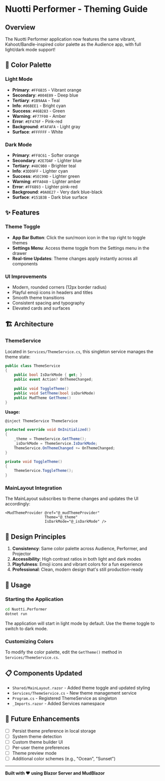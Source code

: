 # Nuotti Performer - Theming Guide

## Overview

The Nuotti Performer application now features the same vibrant, Kahoot/Bandle-inspired color palette as the Audience app, with full light/dark mode support!

## 🎨 Color Palette

### Light Mode
- **Primary**: `#FF6B35` - Vibrant orange
- **Secondary**: `#004E89` - Deep blue
- **Tertiary**: `#1B9AAA` - Teal
- **Info**: `#06BEE1` - Bright cyan
- **Success**: `#46B283` - Green
- **Warning**: `#F77F00` - Amber
- **Error**: `#EF476F` - Pink-red
- **Background**: `#FAFAFA` - Light gray
- **Surface**: `#FFFFFF` - White

### Dark Mode
- **Primary**: `#FF8C61` - Softer orange
- **Secondary**: `#2E7DAF` - Lighter blue
- **Tertiary**: `#48C9B0` - Brighter teal
- **Info**: `#3DD9FF` - Lighter cyan
- **Success**: `#5EC99D` - Lighter green
- **Warning**: `#FFA040` - Lighter amber
- **Error**: `#FF6B93` - Lighter pink-red
- **Background**: `#0A0E27` - Very dark blue-black
- **Surface**: `#151B3B` - Dark blue surface

## ✨ Features

### Theme Toggle
- **App Bar Button**: Click the sun/moon icon in the top right to toggle themes
- **Settings Menu**: Access theme toggle from the Settings menu in the drawer
- **Real-time Updates**: Theme changes apply instantly across all components

### UI Improvements
- Modern, rounded corners (12px border radius)
- Playful emoji icons in headers and titles
- Smooth theme transitions
- Consistent spacing and typography
- Elevated cards and surfaces

## 🏗️ Architecture

### ThemeService
Located in `Services/ThemeService.cs`, this singleton service manages the theme state:

```csharp
public class ThemeService
{
    public bool IsDarkMode { get; }
    public event Action? OnThemeChanged;
    
    public void ToggleTheme()
    public void SetTheme(bool isDarkMode)
    public MudTheme GetTheme()
}
```

**Usage:**
```csharp
@inject ThemeService ThemeService

protected override void OnInitialized()
{
    _theme = ThemeService.GetTheme();
    _isDarkMode = ThemeService.IsDarkMode;
    ThemeService.OnThemeChanged += OnThemeChanged;
}

private void ToggleTheme()
{
    ThemeService.ToggleTheme();
}
```

### MainLayout Integration
The MainLayout subscribes to theme changes and updates the UI accordingly:

```razor
<MudThemeProvider @ref="@_mudThemeProvider" 
                  Theme="@_theme" 
                  IsDarkMode="@_isDarkMode" />
```

## 🎯 Design Principles

1. **Consistency**: Same color palette across Audience, Performer, and Projector
2. **Accessibility**: High contrast ratios in both light and dark modes
3. **Playfulness**: Emoji icons and vibrant colors for a fun experience
4. **Professional**: Clean, modern design that's still production-ready

## 🚀 Usage

### Starting the Application
```bash
cd Nuotti.Performer
dotnet run
```

The application will start in light mode by default. Use the theme toggle to switch to dark mode.

### Customizing Colors
To modify the color palette, edit the `GetTheme()` method in `Services/ThemeService.cs`.

## 📋 Components Updated

- `Shared/MainLayout.razor` - Added theme toggle and updated styling
- `Services/ThemeService.cs` - New theme management service
- `Program.cs` - Registered ThemeService as singleton
- `_Imports.razor` - Added Services namespace

## 🔮 Future Enhancements

- [ ] Persist theme preference in local storage
- [ ] System theme detection
- [ ] Custom theme builder UI
- [ ] Per-user theme preferences
- [ ] Theme preview mode
- [ ] Additional color schemes (e.g., "Ocean", "Sunset")

---

**Built with ❤️ using Blazor Server and MudBlazor**


